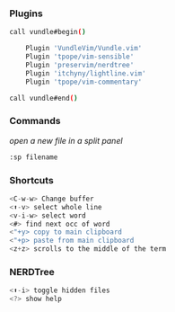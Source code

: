
### Plugins

```bash
call vundle#begin()

    Plugin 'VundleVim/Vundle.vim'
    Plugin 'tpope/vim-sensible'
    Plugin 'preservim/nerdtree'
    Plugin 'itchyny/lightline.vim'
    Plugin 'tpope/vim-commentary'

call vundle#end()
```

### Commands

_open a new file in a split panel_

```bash
:sp filename
```

### Shortcuts

```c
<C-w-w> Change buffer
<⬆️-v> select whole line
<v-i-w> select word
<#> find next occ of word
<"+y> copy to main clipboard
<"+p> paste from main clipboard
<z+z> scrolls to the middle of the term
```

### NERDTree

```c
<⬆️-i> toggle hidden files
<?> show help
```